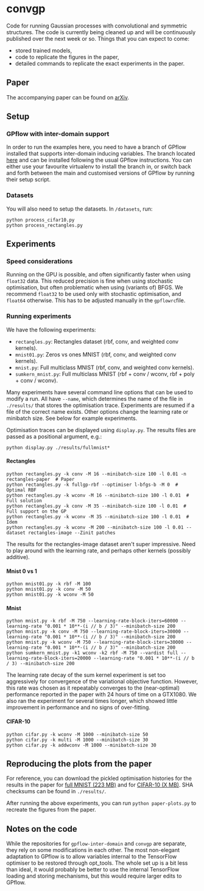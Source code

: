 # convgp
Code for running Gaussian processes with convolutional and symmetric structures. The code is currently being cleaned up
and will be continuously published over the next week or so. Things that you can expect to come:
- stored trained models,
- code to replicate the figures in the paper,
- detailed commands to replicate the exact experiments in the paper.

## Paper
The accompanying paper can be found on [arXiv](https://arxiv.org/to_be_published).

## Setup
### GPflow with inter-domain support
In order to run the examples here, you need to have a branch of GPflow installed that supports inter-domain inducing
variables. The branch located [here](https://github.com/markvdw/GPflow-inter-domain) and can be installed following the
usual GPflow instructions. You can either use your favourite virtualenv to install the branch in, or switch back and
forth between the main and customised versions of GPflow by running their setup script. 

### Datasets
You will also need to setup the datasets. In `/datasets`, run:
 ```
 python process_cifar10.py
 python process_rectangles.py
 ```

## Experiments
### Speed considerations
Running on the GPU is possible, and often significantly faster when using `float32` data. This reduced precision is fine
when using stochastic optimisation, but often problematic when using (variants of) BFGS. We recommend `float32` to be
used only with stochastic optimisation, and `float64` otherwise. This has to be adjusted manually in the `gpflowrc`file.

### Running experiments
We have the following experiments:
 - `rectangles.py`: Rectangles dataset (rbf, conv, and weighted conv kernels).
 - `mnist01.py`: Zeros vs ones MNIST (rbf, conv, and weighted conv kernels).
 - `mnist.py`: Full multiclass MNIST (rbf, conv, and weighted conv kernels).
 - `sumkern_mnist.py`: Full multiclass MNIST (rbf + conv / wconv, rbf + poly + conv / wconv).
 
Many experiments have several command line options that can be used to modify a run. All have `--name`, which determines
the name of the file in `./results/` that stores the optimisation trace. Experiments are resumed if a file of the
correct name exists. Other options change the learning rate or minibatch size. See below for example experiments.

Optimisation traces can be displayed using `display.py`. The results files are passed as a positional argument, e.g.:
```
python display.py ./results/fullmnist*
```

#### Rectangles
```
python rectangles.py -k conv -M 16 --minibatch-size 100 -l 0.01 -n rectangles-paper  # Paper
python rectangles.py -k fullgp-rbf --optimiser l-bfgs-b -M 0  # Optimal RBF
python rectangles.py -k wconv -M 16 --minibatch-size 100 -l 0.01  # Full solution
python rectangles.py -k conv -M 35 --minibatch-size 100 -l 0.01  # Full support on the GP
python rectangles.py -k wconv -M 35 --minibatch-size 100 -l 0.01  # Idem
python rectangles.py -k wconv -M 200 --minibatch-size 100 -l 0.01 --dataset rectangles-image --Zinit patches
```
The results for the rectangles-image dataset aren't super impressive. Need to play around with the learning rate, and
perhaps other kernels (possibly additive).

#### Mnist 0 vs 1
```
python mnist01.py -k rbf -M 100
python mnist01.py -k conv -M 50
python mnist01.py -k wconv -M 50
```

#### Mnist
```
python mnist.py -k rbf -M 750 --learning-rate-block-iters=60000 --learning-rate "0.001 * 10**-(i // b / 3)" --minibatch-size 200
python mnist.py -k conv -M 750 --learning-rate-block-iters=30000 --learning-rate "0.001 * 10**-(i // b / 3)" --minibatch-size 200
python mnist.py -k wconv -M 750 --learning-rate-block-iters=30000 --learning-rate "0.001 * 10**-(i // b / 3)" --minibatch-size 200
python sumkern_mnist.py -k1 wconv -k2 rbf -M 750 --vardist full --learning-rate-block-iters=20000 --learning-rate "0.001 * 10**-(i // b / 3) --minibatch-size 200
```
The learning rate decay of the sum kernel experiment is set too aggressively for convergence of the variational
objective function. However, this rate was chosen as it repeatably converges to the (near-optimal) performance reported
in the paper with 24 hours of time on a GTX1080. We also ran the experiment for several times longer, which showed
little improvement in performance and no signs of over-fitting.

#### CIFAR-10
```
python cifar.py -k wconv -M 1000 --minibatch-size 50
python cifar.py -k multi -M 1000 --minibatch-size 30
python cifar.py -k addwconv -M 1000 --minibatch-size 30
```


## Reproducing the plots from the paper
For reference, you can download the pickled optimisation histories for the results in the paper for
[full MNIST (223 MB)](http://mlg.eng.cam.ac.uk/mvdwilk/convgp/convgp-fullmnist-results.tar.gz) and for
[CIFAR-10 (X MB)](http://mlg.eng.cam.ac.uk/mvdwilk/convgp/convgp-cifar10-results.tar.gz). SHA checksums can be found in
`./results/`.

After running the above experiments, you can run `python paper-plots.py` to recreate the figures from the paper.

## Notes on the code
While the repositories for `gpflow-inter-domain` and `convgp` are separate, they rely on some modifications in each
other. The most non-elegant adaptation to GPflow is to allow variables internal to the TensorFlow optimiser to be
restored through opt_tools. The whole set up is a bit less than ideal, it would probably be better to use the internal
TensorFlow loading and storing mechanisms, but this would require larger edits to GPflow.

